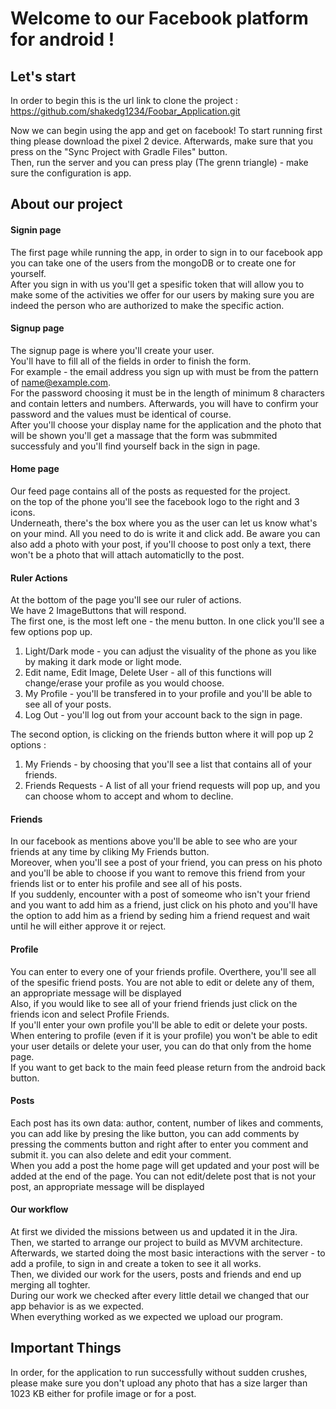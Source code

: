 # Welcome to our Facebook platform for android !

## Let's start
In order to begin this is the url link to clone the project : https://github.com/shakedg1234/Foobar_Application.git

Now we can begin using the app and get on facebook! 
To start running first thing please download the pixel 2 device. Afterwards, make sure that you press on the "Sync Project with Gradle Files" button. <br>
Then, run the server and you can press play (The grenn triangle) - make sure the configuration is app. <br>

## About our project

#### Signin page
The first page while running the app, in order to sign in to our facebook app you can take one of the users from the mongoDB or to create one for yourself. <br>
After you sign in with us you'll get a spesific token that will allow you to make some of the activities we offer for our users by making sure you are indeed the person who are authorized to make the specific action.

#### Signup page
The signup page is where you'll create your user. <br>
You'll have to fill all of the fields in order to finish the form. <br>
For example - the email address you sign up with must be from the pattern of name@example.com. <br>
For the password choosing it must be in the length of minimum 8 characters and contain letters and numbers. 
Afterwards, you will have to confirm your password and the values must be identical of course. <br>
After you'll choose your display name for the application and the photo that will be shown you'll get a massage that the form was submmited successfuly and you'll find yourself back in the sign in page.

#### Home page
Our feed page contains all of the posts as requested for the project. <br>
on the top of the phone you'll see the facebook logo to the right and 3 icons. <br>
Underneath, there's the box where you as the user can let us know what's on your mind. All you need to do is write it and click add.
Be aware you can also add a photo with your post, if you'll choose to post only a text, there won't be a photo that will attach automaticlly to the post. <br>

#### Ruler Actions
At the bottom of the page you'll see our ruler of actions. <br>
We have 2 ImageButtons that will respond. <br>
The first one, is the most left one - the menu button. In one click you'll see a few options pop up. <br>
1. Light/Dark mode - you can adjust the visuality of the phone as you like by making it dark mode or light mode. <br>
2. Edit name, Edit Image, Delete User - all of this functions will change/erase your profile as you would choose. <br>
3. My Profile - you'll be transfered in to your profile and you'll be able to see all of your posts. <br>
4. Log Out - you'll log out from your account back to the sign in page. <br>

The second option, is clicking on the friends button where it will pop up 2 options : <br>
1. My Friends - by choosing that you'll see a list that contains all of your friends. <br>
2. Friends Requests - A list of all your friend requests will pop up, and you can choose whom to accept and whom to decline. <br>

#### Friends
In our facebook as mentions above you'll be able to see who are your friends at any time by cliking My Friends button. <br>
Moreover, when you'll see a post of your friend, you can press on his photo and you'll be able to choose if you want to remove this friend from your friends list or to enter his profile and see all of his posts. <br>
If you suddenly, encounter with a post of someome who isn't your friend and you want to add him as a friend, just click on his photo and you'll have the option to add him as a friend by seding him a friend request and wait until he will either approve it or reject. <br>

#### Profile
You can enter to every one of your friends profile. Overthere, you'll see all of the spesific friend posts. You are not able to edit or delete any of them, an appropriate message will be displayed <br>
Also, if you would like to see all of your friend friends just click on the friends icon and select Profile Friends. <br>
If you'll enter your own profile you'll be able to edit or delete your posts. <br>
When entering to profile (even if it is your profile) you won't be able to edit your user details or delete your user, you can do that only from the home page. <br>
If you want to get back to the main feed please return from the android back button. <br>

#### Posts
Each post has its own data: author, content, number of likes and comments, you can add like by presing the like button, you can add comments by pressing the comments button and right after to enter you comment and submit it. you can also delete and edit your comment. <br>
When you add a post the home page will get updated and your post will be added at the end of the page.
You can not edit/delete post that is not your post, an appropriate message will be displayed


#### Our workflow

At first we divided the missions between us and updated it in the Jira. <br>
Then, we started to arrange our project to build as MVVM architecture. <br>
Afterwards, we started doing the most basic interactions with the server - to add a profile, to sign in and create a token to see it all works. <br>
Then, we divided our work for the users, posts and friends and end up merging all toghter. <br>
During our work we checked after every little detail we changed that our app behavior is as we expected. <br> 
When everything worked as we expected we upload our program. <br>

## Important Things
In order, for the application to run successfully without sudden crushes, please make sure you don't upload any photo that has a size larger than 1023 KB either for profile image or for a post.
